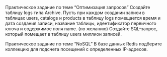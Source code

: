 Практическое задание по теме “Оптимизация запросов”
Создайте таблицу logs типа Archive. Пусть при каждом создании записи в таблицах users, catalogs и products в таблицу logs помещается время и дата создания записи, название таблицы, идентификатор первичного ключа и содержимое поля name.
(по желанию) Создайте SQL-запрос, который помещает в таблицу users миллион записей.

Практическое задание по теме “NoSQL”
В базе данных Redis подберите коллекцию для подсчета посещений с определенных IP-адресов.
